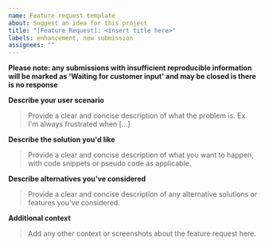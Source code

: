 ```yaml
---
name: Feature request template
about: Suggest an idea for this project
title: "[Feature Request]: <insert title here>"
labels: enhancement, new submission
assignees: ""
---
```


**Please note: any submissions with insufficient reproducible information will be marked as 'Waiting for customer input' and may be closed is there is no response**

**Describe your user scenario**

> Provide a clear and concise description of what the problem is. Ex. I'm always frustrated when [...]

**Describe the solution you'd like**

> Provide a clear and concise description of what you want to happen, with code snippets or pseudo code as applicable.

**Describe alternatives you've considered**

> Provide a clear and concise description of any alternative solutions or features you've considered.

**Additional context**

> Add any other context or screenshots about the feature request here.
